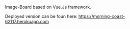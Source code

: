 Image-Board based on Vue.Js framework.

Deployed version can be foun here:
https://morning-coast-62117.herokuapp.com
